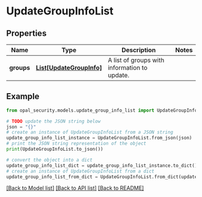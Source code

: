# UpdateGroupInfoList


## Properties

Name | Type | Description | Notes
------------ | ------------- | ------------- | -------------
**groups** | [**List[UpdateGroupInfo]**](UpdateGroupInfo.md) | A list of groups with information to update. | 

## Example

```python
from opal_security.models.update_group_info_list import UpdateGroupInfoList

# TODO update the JSON string below
json = "{}"
# create an instance of UpdateGroupInfoList from a JSON string
update_group_info_list_instance = UpdateGroupInfoList.from_json(json)
# print the JSON string representation of the object
print(UpdateGroupInfoList.to_json())

# convert the object into a dict
update_group_info_list_dict = update_group_info_list_instance.to_dict()
# create an instance of UpdateGroupInfoList from a dict
update_group_info_list_from_dict = UpdateGroupInfoList.from_dict(update_group_info_list_dict)
```
[[Back to Model list]](../README.md#documentation-for-models) [[Back to API list]](../README.md#documentation-for-api-endpoints) [[Back to README]](../README.md)


